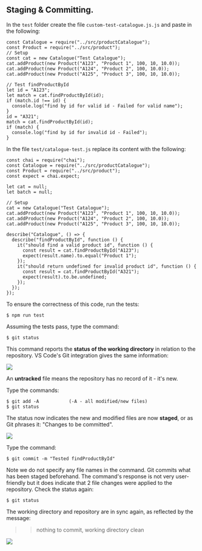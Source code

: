 ## Staging & Committing.

In the `test` folder create the file `custom-test-catalogue.js.js` and paste in the following:
~~~
const Catalogue = require("../src/productCatalogue");
const Product = require("../src/product");
// Setup
const cat = new Catalogue("Test Catalogue");
cat.addProduct(new Product("A123", "Product 1", 100, 10, 10.0));
cat.addProduct(new Product("A124", "Product 2", 100, 10.0));
cat.addProduct(new Product("A125", "Product 3", 100, 10, 10.0));

// Test findProductById
let id = "A123";
let match = cat.findProductById(id);
if (match.id !== id) {
  console.log("find by id for valid id - Failed for valid name");
}
id = "A321";
match = cat.findProductById(id);
if (match) {
  console.log("find by id for invalid id - Failed");
}
~~~
In the file `test/catalogue-test.js` replace its content with the following:
~~~
const chai = require("chai");
const Catalogue = require("../src/productCatalogue");
const Product = require("../src/product");
const expect = chai.expect;

let cat = null;
let batch = null;

// Setup
cat = new Catalogue("Test Catalogue");
cat.addProduct(new Product("A123", "Product 1", 100, 10, 10.0));
cat.addProduct(new Product("A124", "Product 2", 100, 10.0));
cat.addProduct(new Product("A125", "Product 3", 100, 10, 10.0));

describe("Catalogue", () => {
  describe("findProductById", function () {
    it("should find a valid product id", function () {
      const result = cat.findProductById("A123");
      expect(result.name).to.equal("Product 1");
    });
    it("should return undefined for invalid product id", function () {
      const result = cat.findProductById("A321");
      expect(result).to.be.undefined;
    });
  });
});
~~~
To ensure the correctness of this code, run the tests:
~~~
$ npm run test
~~~
Assuming the tests pass, type the command:
~~~
$ git status
~~~
This command reports the __status of the working directory__ in relation to the repository. VS Code's Git integration gives the same information:

![][status]

An __untracked__ file means  the repository has no record of it - it's new. 

Type the commands:
~~~
$ git add -A           (-A - all modified/new files)
$ git status
~~~
The status now indicates the new and modified files are now __staged__, or as Git phrases it: "Changes to be committed". 

![][staged]

Type the command:
~~~
$ git commit -m "Tested findProductById"
~~~
Note we do not specify any file names in the command. Git commits what has been staged beforehand.
The command's response is not very user-friendly but it does indicate that 2 file changes were applied to the repository. Check the status again:
~~~
$ git status
~~~
The working directory and repository are in sync again, as reflected by the message:

>>nothing to commit, working directory clean

![][sync]

[status]: ../img/status.png
[staged]: ../img/staged.png
[sync]: ../img/sync.png

